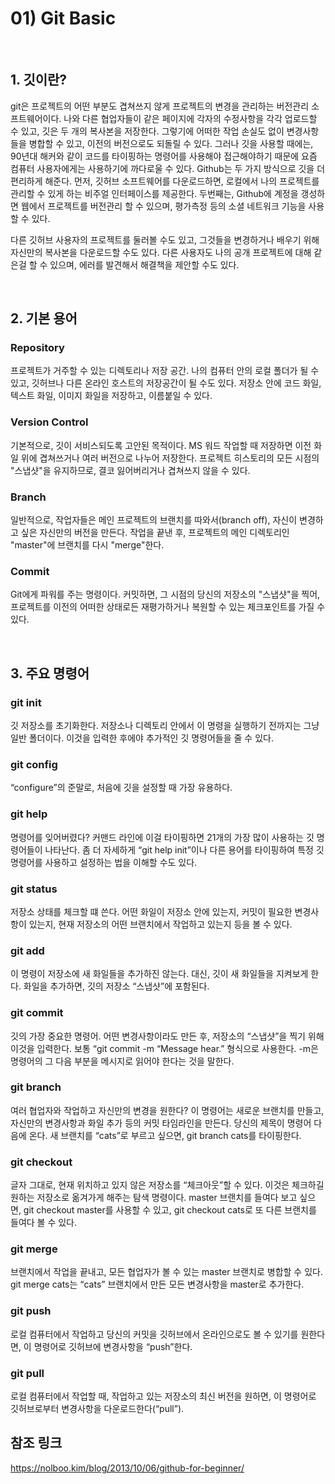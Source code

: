 # 01) Git Basic


<br/>

## 1. 깃이란?
git은 프로젝트의 어떤 부분도 겹쳐쓰지 않게 프로젝트의 변경을 관리하는 버전관리 소프트웨어이다. 나와 다른 협업자들이 같은 페이지에 각자의 수정사항을 각각 업로드할 수 있고, 깃은 두 개의 복사본을 저장한다. 그렇기에 어떠한 작업 손실도 없이 변경사항들을 병합할 수 있고, 이전의 버전으로도 되돌릴 수 있다.
 그러나 깃을 사용할 때에는, 90년대 해커와 같이 코드를 타이핑하는 명령어를 사용해야 접근해야하기 때문에 요즘 컴퓨터 사용자에게는 사용하기에 까다로울 수 있다.
Github는 두 가지 방식으로 깃을 더 편리하게 해준다. 먼저, 깃허브 소프트웨어를 다운로드하면, 로컬에서 나의 프로젝트를 관리할 수 있게 하는 비주얼 인터페이스를 제공한다. 두번째는, Github에 계정을 갱성하면 웹에서 프로젝트를 버전관리 할 수 있으며, 평가측정 등의 소셜 네트워크 기능을 사용할 수 있다. 

다른 깃허브 사용자의 프로젝트를 둘러볼 수도 있고, 그것들을 변경하거나 배우기 위해 자신만의 복사본을 다운로드할 수도 있다. 다른 사용자도 나의 공개 프로젝트에 대해 같은걸 할 수 있으며, 에러를 발견해서 해결책을 제안할 수도 있다.

<br/>

## 2. 기본 용어

### Repository
프로젝트가 거주할 수 있는 디렉토리나 저장 공간. 나의 컴퓨터 안의 로컬 폴더가 될 수 있고, 깃허브나 다른 온라인 호스트의 저장공간이 될 수도 있다. 저장소 안에 코드 화일, 텍스트 화일, 이미지 화일을 저장하고, 이름붙일 수 있다.

### Version Control
기본적으로, 깃이 서비스되도록 고안된 목적이다. MS 워드 작업할 때 저장하면 이전 화일 위에 겹쳐쓰거나 여러 버전으로 나누어 저장한다. 프로젝트 히스토리의 모든  시점의 "스냅샷"을 유지하므로, 결코 잃어버리거나 겹쳐쓰지 않을 수 있다.

### Branch
일반적으로, 작업자들은 메인 프로젝트의 브랜치를 따와서(branch off), 자신이 변경하고 싶은 자신만의 버전을 만든다. 작업을 끝낸 후, 프로젝트의 메인 디렉토리인 "master"에 브랜치를 다시 "merge"한다.

### Commit
Git에게 파워를 주는 명령이다. 커밋하면, 그 시점의 당신의 저장소의 "스냅샷"을 찍어, 프로젝트를 이전의 어떠한 상태로든 재평가하거나 복원할 수 있는 체크포인트를 가질 수 있다.

<br/>

## 3. 주요 명령어

### git init
깃 저장소를 초기화한다. 저장소나 디렉토리 안에서 이 명령을 실행하기 전까지는 그냥 일반 폴더이다. 이것을 입력한 후에야 추가적인 깃 명령어들을 줄 수 있다.

### git config 
“configure”의 준말로, 처음에 깃을 설정할 때 가장 유용하다.

### git help
명령어를 잊어버렸다? 커맨드 라인에 이걸 타이핑하면 21개의 가장 많이 사용하는 깃 명령어들이 나타난다. 좀 더 자세하게 “git help init”이나 다른 용어를 타이핑하여 특정 깃 명령어를 사용하고 설정하는 법을 이해할 수도 있다.

### git status
저장소 상태를 체크할 떄 쓴다. 어떤 화일이 저장소 안에 있는지, 커밋이 필요한 변경사항이 있는지, 현재 저장소의 어떤 브랜치에서 작업하고 있는지 등을 볼 수 있다.

### git add
이 명령이 저장소에 새 화일들을 추가하진 않는다. 대신, 깃이 새 화일들을 지켜보게 한다. 화일을 추가하면, 깃의 저장소 “스냅샷”에 포함된다.

### git commit
깃의 가장 중요한 명령어. 어떤 변경사항이라도 만든 후, 저장소의 “스냅샷”을 찍기 위해 이것을 입력한다. 보통 “git commit -m “Message hear.” 형식으로 사용한다. -m은 명령어의 그 다음 부분을 메시지로 읽어야 한다는 것을 말한다.

### git branch
여러 협업자와 작업하고 자신만의 변경을 원한다? 이 명령어는 새로운 브랜치를 만들고, 자신만의 변경사항과 화일 추가 등의 커밋 타임라인을 만든다. 당신의 제목이 명령어 다음에 온다. 새 브랜치를 “cats”로 부르고 싶으면, git branch cats를 타이핑한다.

### git checkout
글자 그대로, 현재 위치하고 있지 않은 저장소를 “체크아웃”할 수 있다. 이것은 체크하길 원하는 저장소로 옮겨가게 해주는 탐색 명령이다. master 브랜치를 들여다 보고 싶으면, git checkout master를 사용할 수 있고, git checkout cats로 또 다른 브랜치를 들여다 볼 수 있다.

### git merge
브랜치에서 작업을 끝내고, 모든 협업자가 볼 수 있는 master 브랜치로 병합할 수 있다. git merge cats는 “cats” 브랜치에서 만든 모든 변경사항을 master로 추가한다.

### git push
로컬 컴퓨터에서 작업하고 당신의 커밋을 깃허브에서 온라인으로도 볼 수 있기를 원한다면, 이 명령어로 깃허브에 변경사항을 “push”한다.

### git pull
로컬 컴퓨터에서 작업할 때, 작업하고 있는 저장소의 최신 버전을 원하면, 이 명령어로 깃허브로부터 변경사항을 다운로드한다(“pull”).



## 참조 링크
https://nolboo.kim/blog/2013/10/06/github-for-beginner/
